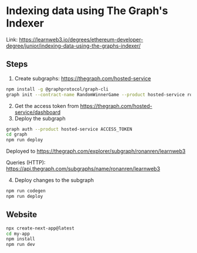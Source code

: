# Indexing data using The Graph's Indexer

Link: https://learnweb3.io/degrees/ethereum-developer-degree/junior/indexing-data-using-the-graphs-indexer/

## Steps

1. Create subgraphs: https://thegraph.com/hosted-service
```bash	
npm install -g @graphprotocol/graph-cli
graph init --contract-name RandomWinnerGame --product hosted-service ronanren/learnweb3  --from-contract 0xD0fDCe43Cc8954981bf3Cd5e64fF6aa1F1e52bC4 --abi ./abi.json --network mumbai graph
```
2. Get the access token from https://thegraph.com/hosted-service/dashboard
3. Deploy the subgraph
```bash
graph auth --product hosted-service ACCESS_TOKEN
cd graph
npm run deploy
```

Deployed to https://thegraph.com/explorer/subgraph/ronanren/learnweb3

Queries (HTTP): https://api.thegraph.com/subgraphs/name/ronanren/learnweb3

4. Deploy changes to the subgraph
```bash
npm run codegen
npm run deploy
```

## Website

```bash
npx create-next-app@latest
cd my-app
npm install
npm run dev
```